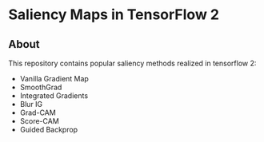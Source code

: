 # Saliency Maps in TensorFlow 2
## About
This repository contains popular saliency methods realized in tensorflow 2:
* Vanilla Gradient Map
* SmoothGrad
* Integrated Gradients
* Blur IG
* Grad-CAM
* Score-CAM
* Guided Backprop

<!-- ## Explanations

## Getting started

## Download -->



